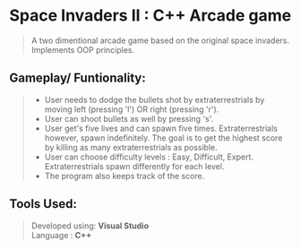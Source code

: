 # Space Invaders II : C++ Arcade game
> A two dimentional arcade game based on the original space invaders. Implements OOP principles.    

## Gameplay/ Funtionality: 
> * User needs to dodge  the bullets shot by extraterrestrials by moving  left (pressing 'l') OR right (pressing 'r').
> * User can shoot bullets as well by pressing 's'.
> * User get's five lives and can spawn five times. Extraterrestrials however, spawn indefinitely. 
    The goal is to get the highest score by killing as many extraterrestrials as possible.  
> * User can choose difficulty levels : Easy, Difficult, Expert. Extraterrestrials spawn differently for each level.
> * The program also keeps track of the score.

## Tools Used: 
> Developed using:  **Visual Studio**  
> Language : **C++**  
